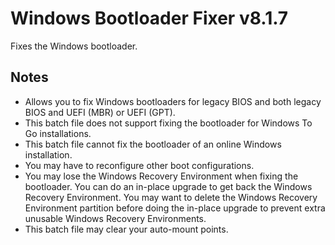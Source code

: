 # Windows Bootloader Fixer v8.1.7
Fixes the Windows bootloader.

## Notes
- Allows you to fix Windows bootloaders for legacy BIOS and both legacy BIOS and UEFI (MBR) or UEFI (GPT).
- This batch file does not support fixing the bootloader for Windows To Go installations.
- This batch file cannot fix the bootloader of an online Windows installation.
- You may have to reconfigure other boot configurations.
- You may lose the Windows Recovery Environment when fixing the bootloader. You can do an in-place upgrade to get back the Windows Recovery Environment. You may want to delete the Windows Recovery Environment partition before doing the in-place upgrade to prevent extra unusable Windows Recovery Environments.
- This batch file may clear your auto-mount points.
